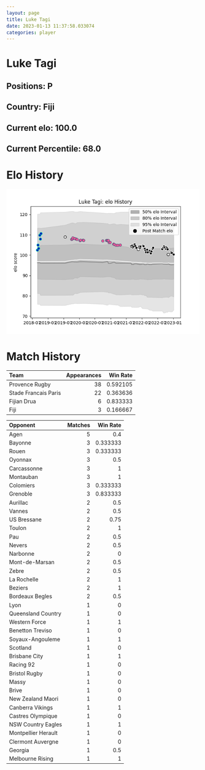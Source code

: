 ```yaml
---  
layout: page  
title: Luke Tagi  
date: 2023-01-13 11:37:58.033074  
categories: player  
---
```

# Luke Tagi

## Positions: P

## Country: Fiji

## Current elo: 100.0

## Current Percentile: 68.0

# Elo History


![elo history](history_LukeTagi.png)
# Match History


| Team                 |   Appearances |   Win Rate |
|:---------------------|--------------:|-----------:|
| Provence Rugby       |            38 |   0.592105 |
| Stade Francais Paris |            22 |   0.363636 |
| Fijian Drua          |             6 |   0.833333 |
| Fiji                 |             3 |   0.166667 |

| Opponent            |   Matches |   Win Rate |
|:--------------------|----------:|-----------:|
| Agen                |         5 |   0.4      |
| Bayonne             |         3 |   0.333333 |
| Rouen               |         3 |   0.333333 |
| Oyonnax             |         3 |   0.5      |
| Carcassonne         |         3 |   1        |
| Montauban           |         3 |   1        |
| Colomiers           |         3 |   0.333333 |
| Grenoble            |         3 |   0.833333 |
| Aurillac            |         2 |   0.5      |
| Vannes              |         2 |   0.5      |
| US Bressane         |         2 |   0.75     |
| Toulon              |         2 |   1        |
| Pau                 |         2 |   0.5      |
| Nevers              |         2 |   0.5      |
| Narbonne            |         2 |   0        |
| Mont-de-Marsan      |         2 |   0.5      |
| Zebre               |         2 |   0.5      |
| La Rochelle         |         2 |   1        |
| Beziers             |         2 |   1        |
| Bordeaux Begles     |         2 |   0.5      |
| Lyon                |         1 |   0        |
| Queensland Country  |         1 |   0        |
| Western Force       |         1 |   1        |
| Benetton Treviso    |         1 |   0        |
| Soyaux-Angouleme    |         1 |   1        |
| Scotland            |         1 |   0        |
| Brisbane City       |         1 |   1        |
| Racing 92           |         1 |   0        |
| Bristol Rugby       |         1 |   0        |
| Massy               |         1 |   0        |
| Brive               |         1 |   0        |
| New Zealand Maori   |         1 |   0        |
| Canberra Vikings    |         1 |   1        |
| Castres Olympique   |         1 |   0        |
| NSW Country Eagles  |         1 |   1        |
| Montpellier Herault |         1 |   0        |
| Clermont Auvergne   |         1 |   0        |
| Georgia             |         1 |   0.5      |
| Melbourne Rising    |         1 |   1        |